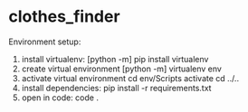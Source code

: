 # clothes_finder

Environment setup:

  1. install virtualenv:
    [python -m] pip install virtualenv
  2. create virtual environment
    [python -m] virtualenv env
  3. activate virtual environment
    cd env/Scripts
    activate
    cd ../..
  4. install dependencies:
    pip install -r requirements.txt
  5. open in code:
    code .
